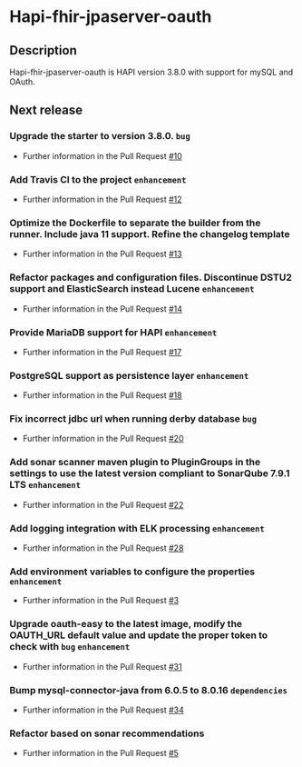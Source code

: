 # Hapi-fhir-jpaserver-oauth

## Description

Hapi-fhir-jpaserver-oauth is HAPI version 3.8.0 with support for mySQL and OAuth. 

## Next release
### Upgrade the starter to version 3.8.0.    `bug`  
* Further information in the Pull Request [#10](https://github.com/AriHealth/hapi-fhir-jpaserver-oauth/pull/10)
### Add Travis CI to the project    `enhancement`  
* Further information in the Pull Request [#12](https://github.com/AriHealth/hapi-fhir-jpaserver-oauth/pull/12)
### Optimize the Dockerfile to separate the builder from the runner. Include java 11 support. Refine the changelog template  
* Further information in the Pull Request [#13](https://github.com/AriHealth/hapi-fhir-jpaserver-oauth/pull/13)
### Refactor packages and configuration files. Discontinue DSTU2 support and ElasticSearch instead Lucene    `enhancement`  
* Further information in the Pull Request [#14](https://github.com/AriHealth/hapi-fhir-jpaserver-oauth/pull/14)
### Provide MariaDB support for HAPI    `enhancement`  
* Further information in the Pull Request [#17](https://github.com/AriHealth/hapi-fhir-jpaserver-oauth/pull/17)
### PostgreSQL support as persistence layer    `enhancement`  
* Further information in the Pull Request [#18](https://github.com/AriHealth/hapi-fhir-jpaserver-oauth/pull/18)
### Fix incorrect jdbc url when running derby database    `bug`  
* Further information in the Pull Request [#20](https://github.com/AriHealth/hapi-fhir-jpaserver-oauth/pull/20)
### Add sonar scanner maven plugin to PluginGroups in the settings to use the latest version compliant to SonarQube 7.9.1 LTS    `enhancement`  
* Further information in the Pull Request [#22](https://github.com/AriHealth/hapi-fhir-jpaserver-oauth/pull/22)
### Add logging integration with ELK processing    `enhancement`  
* Further information in the Pull Request [#28](https://github.com/AriHealth/hapi-fhir-jpaserver-oauth/pull/28)
### Add environment variables to configure the properties    `enhancement`  
* Further information in the Pull Request [#3](https://github.com/AriHealth/hapi-fhir-jpaserver-oauth/pull/3)
### Upgrade oauth-easy to the latest image, modify the OAUTH_URL default value and update the proper token to check with    `bug`  `enhancement`  
* Further information in the Pull Request [#31](https://github.com/AriHealth/hapi-fhir-jpaserver-oauth/pull/31)
### Bump mysql-connector-java from 6.0.5 to 8.0.16    `dependencies`  
* Further information in the Pull Request [#34](https://github.com/AriHealth/hapi-fhir-jpaserver-oauth/pull/34)
### Refactor based on sonar recommendations  
* Further information in the Pull Request [#5](https://github.com/AriHealth/hapi-fhir-jpaserver-oauth/pull/5)
